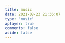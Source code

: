 ```yaml
---
title: music
date: 2021-08-23 21:36:07
type: "music"
aplayer: true
comments: false
aside: false
---
```


<div class="aplayer" data-id="8199390663" data-server="tencent" data-type="playlist" data-mutex="true" 
autoplay=false  data-preload="auto" data-theme="#3F51B5"></div>
